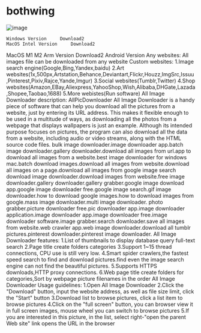 # bothwing
![image](https://user-images.githubusercontent.com/28355720/235342393-1c499a14-70ee-4f15-8ea1-1cc0ea8af344.png)

	Windows Version		Download2
	MacOS Intel Version		Download2
MacOS M1 M2 Arm Version		Download2
	Android Version	
Any websites:
All images file can be downloaded from any website
Custom websites:
1.Image search engine(Google,Bing,Yandex,baidu)
2.Art websites(1x,500px,Artstation,Behance,Deviantart,Flickr,Houzz,ImgSrc,Issuu,Pinterest,Pixiv,Rajce,Yande,Imgur)
3.Social websites(Tumblr,Twitter)
4.Shop websites(Amazon,EBay,Aliexpress,YahooShop,Wish,Alibaba,DHGate,Lazada,Shopee,Taobao,1688)
5.More webistes(Run software)
All Image Downloader description:
AllPicDownloader All Image Downloader is a handy piece of software that can help you download all the pictures from a website, just by entering its URL address. This makes it flexible enough to be used in a multitude of ways, as downloading all the photos from a webpage that displays wallpapers is just an example.
Although its intended purpose focuses on pictures, the program can also download all the data from a website, including audio or video streams, along with the HTML source code files.
bulk image downloader.image downloader app.batch image downloader.gallery downloader.download all images from url.app to download all images from a website.best image downloader for windows mac.batch download images.download all images from website.download all images on a page.download all images from google image search
download image downloader.download images from website.free image downloader.gallery downloader.gallery grabber.google image download app.google image downloader free.google image search.gif image downloader.how to download google images.how to download images from google.mass image downloader.multi image downloader.
photo grabber.picture downloader free.pic downloader app.image downloader application.image downloader app.image downloader free.image downloader software.image grabber.search downloader.save all images from website.web crawler app.web image downloader.download all tumblr pictures.pinterest downloader.pinterest image downloader.
All Image Downloader features:
    1.List of thumbnails to display database query full-text search
    2.Page title create folders categories
    3.Support 1~15 thread connections, CPU use is still very low.
    4.Smart spider crawlers,the fastest speed search to find and download pictures.find even the image search engine can not find the beautiful pictures.
    5.Supports HTTPS downloads,HTTP proxy connections.
    6.Web page title create folders for categories,Sort by webpage picture filenames in the order
All Image Downloader Usage guidelines:
1.Open All Image Downloader
2.Click the "Download" button, input the website address, as well as file size limit, click the "Start" button
3.Download list to browse pictures, click a list item to browse pictures
4.Click on the "full screen" button, you can browser view it in full screen images, mouse wheel you can switch to browse pictures
5.If you are interested in this picture, in the list, select right-"open the parent Web site" link opens the URL in the browser
